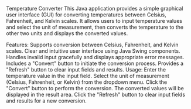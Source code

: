 Temperature Converter
This Java application provides a simple graphical user interface (GUI) for converting temperatures between Celsius, Fahrenheit, and Kelvin scales. It allows users to input temperature values and select the unit of measurement, then converts the temperature to the other two units and displays the converted values.

Features:
Supports conversion between Celsius, Fahrenheit, and Kelvin scales.
Clear and intuitive user interface using Java Swing components.
Handles invalid input gracefully and displays appropriate error messages.
Includes a "Convert" button to initiate the conversion process.
Provides a "Refresh" button to clear input fields and results.
Usage:
Enter the temperature value in the input field.
Select the unit of measurement (Celsius, Fahrenheit, or Kelvin) from the dropdown menu.
Click the "Convert" button to perform the conversion.
The converted values will be displayed in the result area.
Click the "Refresh" button to clear input fields and results for a new conversion.
